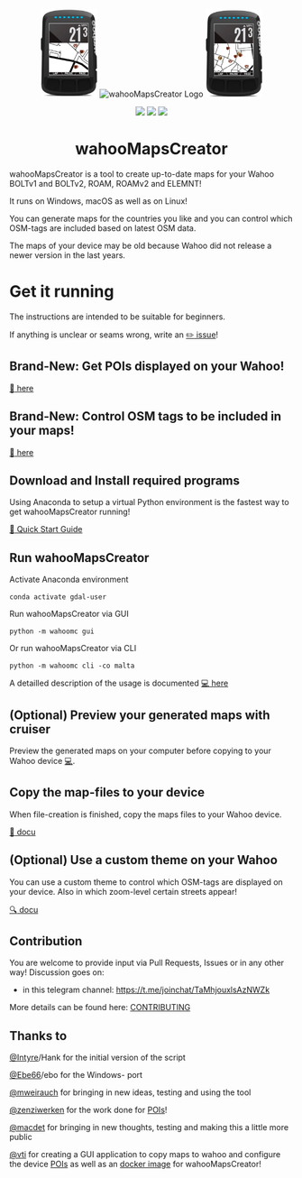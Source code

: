 <div align="center">
    <p>
    <img src="https://github.com/treee111/wahooMapsCreator/blob/develop/docs/wahoo_elemnt_bolt_poi1.png" alt="wahooMapsCreator Logo" width=20%>
    <img src="https://github.com/treee111/wahooMapsCreator/blob/develop/docs/wahoo_elemnt_bolt.png" alt="wahooMapsCreator Logo" width=20%>
    <img src="https://github.com/treee111/wahooMapsCreator/blob/develop/docs/wahoo_elemnt_bolt_poi2.png" alt="wahooMapsCreator Logo" width=20%>
    </p>
    <p>
        <a href="https://img.shields.io/badge/python-v3.6+-blue.svg" alt="Python">
            <img src="https://img.shields.io/badge/python-v3.6+-blue.svg" /></a>
        <a href="https://github.com/treee111/wahooMapsCreator/issues" alt="GitHub issues">
            <img src="https://img.shields.io/github/issues/treee111/wahooMapsCreator" /></a>
        <a href="#sponsors" alt="Contributions welcome">
            <img src="https://img.shields.io/badge/contributions-welcome-orange.svg" /></a>
    </p>
    <h1>wahooMapsCreator</h1>
</div>
wahooMapsCreator is a tool to create up-to-date maps for your Wahoo BOLTv1 and BOLTv2, ROAM, ROAMv2 and ELEMNT!

It runs on Windows, macOS as well as on Linux!

You can generate maps for the countries you like and you can control which OSM-tags are included based on latest OSM data.

The maps of your device may be old because Wahoo did not release a newer version in the last years.

# Get it running
The instructions are intended to be suitable for beginners.

If anything is unclear or seams wrong, write an [:pencil2: issue](https://github.com/treee111/wahooMapsCreator/issues)!

## Brand-New: Get POIs displayed on your Wahoo!
[:cookie: here](docs/USAGE.md#pois---points-of-interest)

## Brand-New: Control OSM tags to be included in your maps!
[:wrench: here](docs/USAGE.md#user-specific-configuration)

## Download and Install required programs
Using Anaconda to setup a virtual Python environment is the fastest way to get wahooMapsCreator running!

[:rocket: Quick Start Guide](docs/QUICKSTART_ANACONDA.md#download-and-install-required-programs)

## Run wahooMapsCreator
Activate Anaconda environment
```
conda activate gdal-user
```
Run wahooMapsCreator via GUI
```
python -m wahoomc gui
```
Or run wahooMapsCreator via CLI
```
python -m wahoomc cli -co malta
```

A detailled description of the usage is documented [:computer: here](docs/USAGE.md#usage-of-wahoomapscreator)

## (Optional) Preview your generated maps with cruiser
Preview the generated maps on your computer before copying to your Wahoo device [:computer:](USAGE_CRUISER.md#usage-of-cruiser).
## Copy the map-files to your device
When file-creation is finished, copy the maps files to your Wahoo device.

[:floppy_disk: docu](docs/COPY_TO_WAHOO.md#copy-maps-files-to-wahoo-device-)

## (Optional) Use a custom theme on your Wahoo
You can use a custom theme to control which OSM-tags are displayed on your device. Also in which zoom-level certain streets appear!

[:mag: docu](docs/TAGS_ON_MAP_AND_DEVICE.md#osm-tags-during-map-creation-and-on-your-device-)

## Contribution
You are welcome to provide input via Pull Requests, Issues or in any other way!
Discussion goes on:
- in this telegram channel: https://t.me/joinchat/TaMhjouxlsAzNWZk

More details can be found here: [CONTRIBUTING](docs/CONTRIBUTING.md#contributing-to-wahoomapscreator-)

## Thanks to
[@Intyre](https://github.com/Intyre)/Hank for the initial version of the script

[@Ebe66](https://github.com/Ebe66)/ebo for the Windows- port

[@mweirauch](https://github.com/mweirauch) for bringing in new ideas, testing and using the tool

[@zenziwerken](https://github.com/zenziwerken) for the work done for [POIs](https://github.com/zenziwerken/Bolt2-Mapsforge-Rendertheme)!

[@macdet](https://github.com/macdet) for bringing in new thoughts, testing and making this a little more public

[@vti](https://github.com/vti) for creating a GUI application to copy maps to wahoo and configure the device [POIs](https://github.com/vti/elemntary) as well as an [docker image](https://github.com/vti/wahooMapsCreator-docker) for wahooMapsCreator!
